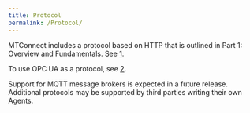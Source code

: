 ```yaml
---
title: Protocol
permalink: /Protocol/
---
```


MTConnect includes a protocol based on HTTP that is outlined in Part 1:
Overview and Fundamentals. See
[1](https://www.mtconnect.org/standard20181).

To use OPC UA as a protocol, see
[2](https://www.mtconnect.org/opc-ua-companion-specification).

Support for MQTT message brokers is expected in a future release.
Additional protocols may be supported by third parties writing their own
Agents.